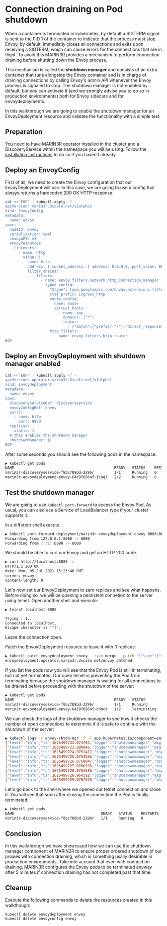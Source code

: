 # **Connection draining on Pod shutdown**

When a container is terminated in kubernetes, by default a SIGTERM signal is sent to the PID 1 of the container to indicate that the process must stop. Envoy, by default, immediatly closes all connections and exits upon receiving a SIGTERM, which can cause errors for the connections that are in flight. To avoid this MARIN3R provides a mechanism to perform connection draining before shutting down the Envoy process.

This mechanism is called the **shutdown manager** and consists of an extra container that runs alongside the Envoy container and is in charge of draining connections by calling Envoy's admin API whenever the Envoy process is signaled to stop. The shutdown manager is not enabled by default, but you can activate it (and we strongly advise you to do so in production environments) both for Envoy sidecars and for envoydeployments.

In this walkthrough we are going to enable the shutdown manager for an EnvoyDeployment resource and validate the functionality with a simple test.

## **Preparation**

You need to have MARIN3R operator installed in the cluster and a DiscoveryService within the namespace you will be using. Follow the [installation instructions](../../README.md#installation) to do so if you haven't already.

## **Deploy an EnvoyConfig**

First of all, we need to create the Envoy configuration that our EnvoyDeployment will use. In this case, we are going to use a config that always returns a hardcoded 200 OK HTTP response.

```bash
cat <<'EOF' | kubectl apply -f -
apiVersion: marin3r.3scale.net/v1alpha1
kind: EnvoyConfig
metadata:
  name: envoy
spec:
  nodeID: envoy
  serialization: yaml
  envoyAPI: v3
  envoyResources:
    listeners:
      - name: http
        value: |
          name: http
          address: { socket_address: { address: 0.0.0.0, port_value: 8080 } }
          filter_chains:
            - filters:
                - name: envoy.filters.network.http_connection_manager
                  typed_config:
                    "@type": type.googleapis.com/envoy.extensions.filters.network.http_connection_manager.v3.HttpConnectionManager
                    stat_prefix: ingress_http
                    route_config:
                      name: route
                      virtual_hosts:
                        - name: any
                          domains: ["*"]
                          routes:
                            - {"match":{"prefix":"/"},"direct_response":{"status":200}}
                    http_filters:
                      - name: envoy.filters.http.router
EOF
```

## **Deploy an EnvoyDeployment with shutdown manager enabled**

```bash
cat <<'EOF' | kubectl apply -f -
apiVersion: operator.marin3r.3scale.net/v1alpha1
kind: EnvoyDeployment
metadata:
  name: envoy
spec:
  discoveryServiceRef: discoveryservice
  envoyConfigRef: envoy
  ports:
    - name: http
      port: 8080
  replicas:
    static: 1
  # this enables the shutdown manager
  shutdownManager: {}
EOF
```

After some seconds you should see the following pods in the namespace:

```bash
▶ kubectl get pods
NAME                                             READY   STATUS    RESTARTS   AGE
marin3r-discoveryservice-f8bc788bd-2296r         1/1     Running   0          2m39s
marin3r-envoydeployment-envoy-64c976564f-jc8q7   2/2     Running   0          94s
```

## **Test the shutdown manager**

We are going to use `kubectl port-forward` to access the Envoy Pod. As usual, you can also use a Service of LoadBalancer type if your cluster supports it.

In a different shell execute:

```bash
▶ kubectl port-forward deployment/marin3r-envoydeployment-envoy 8080:8080
Forwarding from 127.0.0.1:8080 -> 8080
Forwarding from [::1]:8080 -> 8080
```

We should be able to curl our Envoy and get an HTTP 200 code.

```bash
▶ curl http://localhost:8080 -i
HTTP/1.1 200 OK
date: Mon, 05 Jul 2021 15:23:46 GMT
server: envoy
content-length: 0
```

Let's now set our EnvoyDeployment to zero replicas and see what happens. Before doing so, we will be opening a persistent connetion to the server using telnet. Open another shell and execute:

```bash
▶ telnet localhost 8080

Trying ::1...
Connected to localhost.
Escape character is '^]'.
```

Leave the connection open.

Patch the EnvoyDeployment resource to leave it with 0 replicas:

```bash
▶ kubectl patch envoydeployment envoy --type merge --patch '{"spec":{"replicas":{"static":0}}}'
envoydeployment.operator.marin3r.3scale.net/envoy patched
```

If you list the pods now you will see that the Envoy Pod is still in terminating, but not yet terminated. Our open telnet is preventing the Pod from terminating because the shutdown manager is waiting for all connections to be drained before proceeding with the shutdown of the server:

```bash
▶ kubectl get pods
NAME                                             READY   STATUS        RESTARTS   AGE
marin3r-discoveryservice-f8bc788bd-2296r         1/1     Running       0          20m
marin3r-envoydeployment-envoy-64c976564f-dhmct   1/2     Terminating   0          2m59s
```

We can check the logs of the shutdown manager to see how it checks the number of open connections to determine if it is safe to continue with the shutdown of the server:

```bash
▶ kubectl logs -c envoy-shtdn-mgr -f -l app.kubernetes.io/component=envoy-deployment,app.kubernetes.io/instance=envoy
{"level":"info","ts":1625499723.074794,"logger":"shutdownmanager","msg":"file /tmp/shutdown-ok does not exist, recheck in 1s","context":"waitForDrainHandler"}
{"level":"info","ts":1625499723.890846,"logger":"shutdownmanager","msg":"polled open connections","context":"DrainListeners","open_connections":1,"min_connections":0}
{"level":"info","ts":1625499724.0751417,"logger":"shutdownmanager","msg":"file /tmp/shutdown-ok does not exist, recheck in 1s","context":"waitForDrainHandler"}
{"level":"info","ts":1625499725.0754566,"logger":"shutdownmanager","msg":"file /tmp/shutdown-ok does not exist, recheck in 1s","context":"waitForDrainHandler"}
{"level":"info","ts":1625499726.0758047,"logger":"shutdownmanager","msg":"file /tmp/shutdown-ok does not exist, recheck in 1s","context":"waitForDrainHandler"}
{"level":"info","ts":1625499727.0760198,"logger":"shutdownmanager","msg":"file /tmp/shutdown-ok does not exist, recheck in 1s","context":"waitForDrainHandler"}
{"level":"info","ts":1625499728.0763586,"logger":"shutdownmanager","msg":"file /tmp/shutdown-ok does not exist, recheck in 1s","context":"waitForDrainHandler"}
{"level":"info","ts":1625499728.964318,"logger":"shutdownmanager","msg":"polled open connections","context":"DrainListeners","open_connections":1,"min_connections":0}
{"level":"info","ts":1625499729.0767376,"logger":"shutdownmanager","msg":"file /tmp/shutdown-ok does not exist, recheck in 1s","context":"waitForDrainHandler"}
```

Let's go back to the shell where we opened our telnet connection and close it. You will see that soon after closing the connection the Pod is finally terminated:

```bash
▶ kubectl get pods
NAME                                       READY   STATUS    RESTARTS   AGE
marin3r-discoveryservice-f8bc788bd-2296r   1/1     Running   0          24m
```

## **Conclusion**

In this walkthrough we have showcased how we can use the shutdown manager component of MARIN3R to ensure proper ordered shutdown of our proxies with connection draining, which is something usally desirable in production environments. Take into account that even with connection draining, MARIN3R configures the Envoy pods to be terminated anyway after 5 minutes if connection draining has not completed past that time.

## **Cleanup**

Execute the following commands to delete the resources created in this walkthough:

```bash
kubectl delete envoydeployment envoy
kubectl delete envoyconfig envoy
```
